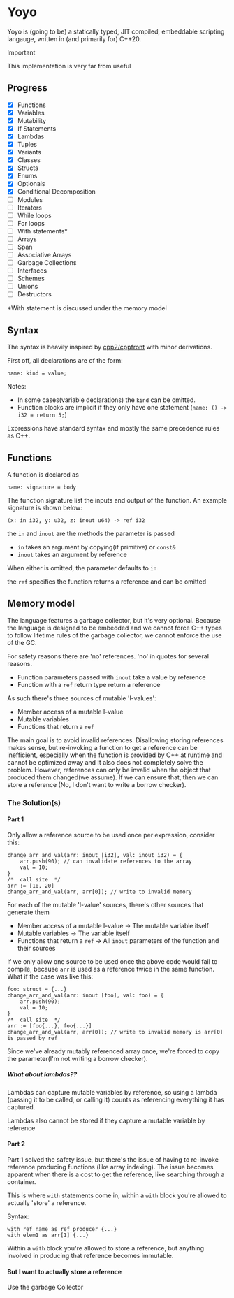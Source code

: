 # Yoyo

Yoyo is (going to be) a statically typed, JIT compiled, embeddable scripting
langauge, written in (and primarily for) C++20.

> [!IMPORTANT]
> This implementation is very far from useful

## Progress

- [x] Functions
- [x] Variables
- [x] Mutability
- [x] If Statements
- [x] Lambdas
- [x] Tuples
- [x] Variants
- [x] Classes
- [x] Structs
- [x] Enums
- [x] Optionals
- [x] Conditional Decomposition
- [ ] Modules
- [ ] Iterators
- [ ] While loops
- [ ] For loops
- [ ] With statements*
- [ ] Arrays
- [ ] Span
- [ ] Associative Arrays
- [ ] Garbage Collections
- [ ] Interfaces
- [ ] Schemes
- [ ] Unions
- [ ] Destructors

*With statement is discussed under the memory model

## Syntax

The syntax is heavily inspired by [cpp2/cppfront](https://github.com/hsutter/cppfront)
with minor derivations.

First off, all declarations are of the form:
```
name: kind = value;
```
Notes:
- In some cases(variable declarations) the `kind` can be omitted.
- Function blocks are implicit if they only have one statement 
(`name: () -> i32 = return 5;`)

Expressions have standard syntax and mostly the same precedence rules as C++.

## Functions

A function is declared as
```
name: signature = body
```
The function signature list the inputs and output of the function.
An example signature is shown below:
```
(x: in i32, y: u32, z: inout u64) -> ref i32
```
the `in` and `inout` are the methods the parameter is passed
- `in` takes an argument by copying(if primitive) or `const&`
- `inout` takes an argument by reference

When either is omitted, the parameter defaults to `in`

the `ref` specifies the function returns a reference and can be omitted
## Memory model

The language features a garbage collector, but it's very optional. Because
the language is designed to be embedded and we cannot force C++ types to
follow lifetime rules of the garbage collector, we cannot enforce the use of the
GC.

For safety reasons there are 'no' references. 'no' in quotes for several reasons.
- Function parameters passed with `inout` take a value by reference
- Function with a `ref` return type return a reference

As such there's three sources of mutable 'l-values':
- Member access of a mutable l-value
- Mutable variables
- Functions that return a `ref`

The main goal is to avoid invalid references. Disallowing storing references
makes sense, but re-invoking a function to get a reference can be inefficient,
especially when the function is provided by C++ at runtime and cannot be optimized
away and It also does not completely solve the problem. However, references can only be 
invalid when the object that produced them changed(we assume). If we can ensure that, 
then we can store a reference (No, I don't want to write a borrow checker).

### The Solution(s)

#### Part 1
Only allow a reference source to be used once per expression, consider this:
```
change_arr_and_val(arr: inout [i32], val: inout i32) = {
    arr.push(90); // can invalidate references to the array
    val = 10; 
}
/*  call site  */
arr := [10, 20]
change_arr_and_val(arr, arr[0]); // write to invalid memory
```
For each of the mutable 'l-value' sources, there's other sources that generate them
- Member access of a mutable l-value -> The mutable variable itself
- Mutable variables -> The variable itself
- Functions that return a `ref` -> All `inout` parameters of the function
and their sources

If we only allow one source to be used once the above code would fail to compile,
because `arr` is used as a reference twice in the same function. What if the case
was like this:
```
foo: struct = {...}
change_arr_and_val(arr: inout [foo], val: foo) = {
    arr.push(90);
    val = 10; 
}
/*  call site  */
arr := [foo{...}, foo{...}]
change_arr_and_val(arr, arr[0]); // write to invalid memory is arr[0] is passed by ref
```
Since we've already mutably referenced array once, we're forced to copy
the parameter(I'm not writing a borrow checker).

##### What about lambdas??

Lambdas can capture mutable variables by reference, so using a lambda
(passing it to be called, or calling it) counts as referencing everything it
has captured.

Lambdas also cannot be stored if they capture a mutable variable by reference

#### Part 2

Part 1 solved the safety issue, but there's the issue of having to re-invoke
reference producing functions (like array indexing). The issue becomes apparent
when there is a cost to get the reference, like searching through a container.

This is where `with` statements come in, within a `with` block you're allowed to
actually 'store' a reference.

Syntax:
```
with ref_name as ref_producer {...}
with elem1 as arr[1] {...}
```

Within a `with` block you're allowed to store a reference, but anything involved
in producing that reference becomes immutable.

#### But I want to actually store a reference

Use the garbage Collector


